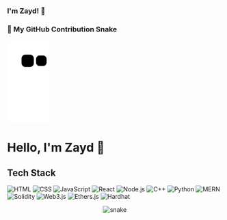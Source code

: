 ### I'm Zayd! 🦾  

### 🐍 My GitHub Contribution Snake
![GitHub Snake](https://raw.githubusercontent.com/zayd100/zayd100/output/github-contribution-grid-snake.svg)
# Hello, I'm Zayd 👋



## Tech Stack
![HTML](https://img.shields.io/badge/-HTML-E34F26?style=flat&logo=html5&logoColor=white&label=)
![CSS](https://img.shields.io/badge/-CSS-1572B6?style=flat&logo=css3&logoColor=white&label=)
![JavaScript](https://img.shields.io/badge/-JavaScript-F7DF1E?style=flat&logo=javascript&logoColor=black&label=)
![React](https://img.shields.io/badge/-React-61DAFB?style=flat&logo=react&logoColor=black&label=)
![Node.js](https://img.shields.io/badge/-Node.js-339933?style=flat&logo=node.js&logoColor=white&label=)
![C++](https://img.shields.io/badge/-C++-00599C?style=flat&logo=cplusplus&logoColor=white&label=)
![Python](https://img.shields.io/badge/-Python-3776AB?style=flat&logo=python&logoColor=white&label=)
![MERN](https://img.shields.io/badge/-MERN-black?style=flat&logo=mongodb&logoColor=green&label=)
![Solidity](https://img.shields.io/badge/-Solidity-363636?style=flat&logo=solidity&logoColor=white&label=)
![Web3.js](https://img.shields.io/badge/-Web3.js-F16822?style=flat&logo=web3.js&logoColor=white&label=)
![Ethers.js](https://img.shields.io/badge/-Ethers.js-2535a0?style=flat&logo=ethereum&logoColor=white&label=)
![Hardhat](https://img.shields.io/badge/-Hardhat-FFF100?style=flat&logo=hardhat&logoColor=black&label=)
<p align="center">
  <img src="https://github.com/zayd100/zayd100/blob/main/dist/github-contribution-grid-snake.svg" alt="snake">
</p>




